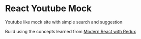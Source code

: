 # React Youtube Mock
Youtube like mock site with simple search and suggestion

Build using the concepts learned from [Modern React with Redux](https://www.udemy.com/react-redux/)
